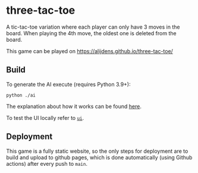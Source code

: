 # three-tac-toe
A tic-tac-toe variation where each player can only have 3 moves in the board. When playing the 4th move, the oldest one is deleted from the board.

This game can be played on https://alijdens.github.io/three-tac-toe/

## Build

To generate the AI execute (requires Python 3.9+):

```shell
python ./ai
```

The explanation about how it works can be found [here](https://alijdens.github.io/2024-08-11-three-men-morris-fifo/).

To test the UI locally refer to [`ui`](./ui).

## Deployment

This game is a fully static website, so the only steps for deployment are to build and upload to github pages, which is done automatically (using Github actions) after every push to `main`.
